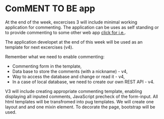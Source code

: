 # ComMENT TO BE app
At the end of the week, excercises 3 will include minimal working application 
for commenting. The application can be uses as self standing or to provide commenting 
to some other web app [click for i.e.](http://lkrv.fri.uni-lj.si/crypto-portal/).

The application developet at the end of this week will be used as an template for 
next excercises (v4).

Remember what we need to enable commenting:

* Commenting form in the template,
* Data base to store the comments (with a nickname) - v4,
* Way to access the database and change or read it - v4,
* In a case of local database, we need to create our own REST API - v4.

V3 will include creating appropriate commenting template, enabling displaying all inputed
comments, JavaScript precheck of the form-input. 
All html templates will be transfromed into pug templates. We will 
create one layout and and one mixin element.
To decorate the page, bootstrap will be used.

